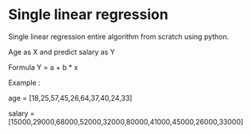 # Single linear regression
Single linear regression entire algorithm from scratch using python.

Age as X and predict salary as Y

Formula Y = a + b * x

Example : 

age = [18,25,57,45,26,64,37,40,24,33]

salary = [15000,29000,68000,52000,32000,80000,41000,45000,26000,33000]
